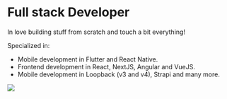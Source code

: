 # Full stack Developer 

 In love building stuff from scratch and touch a bit everything! 
 
 Specialized in:
 - Mobile development in Flutter and React Native.
 - Frontend development in React, NextJS, Angular and VueJS.
 - Mobile development in Loopback (v3 and v4), Strapi and many more.
 

![](https://github-readme-stats.vercel.app/api?username=marcostoduto&&show_icons=true&theme=dark)

<!--
**jaumard/jaumard** is a ✨ _special_ ✨ repository because its `README.md` (this file) appears on your GitHub profile.

Here are some ideas to get you started:

- 🔭 I’m currently working on ...
- 🌱 I’m currently learning ...
- 👯 I’m looking to collaborate on ...
- 🤔 I’m looking for help with ...
- 💬 Ask me about ...
- 📫 How to reach me: ...
- 😄 Pronouns: ...
- ⚡ Fun fact: ...
-->
